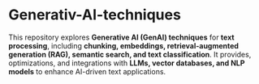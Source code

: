 # Generativ-AI-techniques
This repository explores **Generative AI (GenAI) techniques** for **text processing**, including **chunking, embeddings, retrieval-augmented generation (RAG), semantic search, and text classification**. It provides, optimizations, and integrations with **LLMs, vector databases, and NLP models** to enhance AI-driven text applications. 
